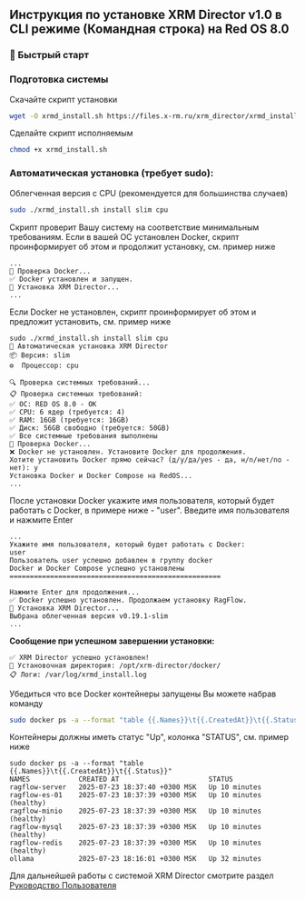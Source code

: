 ## Инструкция по установке XRM Director v1.0 в CLI режиме (Командная строка) на Red OS 8.0

### 🚀 Быстрый старт

### Подготовка системы
Скачайте скрипт установки
```bash
wget -O xrmd_install.sh https://files.x-rm.ru/xrm_director/xrmd_install.sh
```
Сделайте скрипт исполняемым
```bash
chmod +x xrmd_install.sh
```

### Автоматическая установка (требует sudo):

Облегченная версия с CPU (рекомендуется для большинства случаев)
```bash
sudo ./xrmd_install.sh install slim cpu
```

Скрипт проверит Вашу систему на соответствие минимальным требованиям.
Если в вашей ОС установлен Docker, скрипт проинформирует об этом и продолжит установку, см. пример ниже
```
...
🐳 Проверка Docker...
✅ Docker установлен и запущен.
🎯 Установка XRM Director...
...
```

Если Docker не установлен, скрипт проинформирует об этом и предложит установить, см. пример ниже
```
sudo ./xrmd_install.sh install slim cpu
🚀 Автоматическая установка XRM Director
📦 Версия: slim
⚙️  Процессор: cpu

🔍 Проверка системных требований...
📋 Проверка системных требований:
✅ ОС: RED OS 8.0 - OK
✅ CPU: 6 ядер (требуется: 4)
✅ RAM: 16GB (требуется: 16GB)
✅ Диск: 56GB свободно (требуется: 50GB)
✅ Все системные требования выполнены
🐳 Проверка Docker...
❌ Docker не установлен. Установите Docker для продолжения.
Хотите установить Docker прямо сейчас? (д/y/да/yes - да, н/n/нет/no - нет): y
Установка Docker и Docker Compose на RedOS...
...
```

После установки Docker укажите имя пользователя, который будет работать с Docker, в примере ниже - "user".
Введите имя пользователя и нажмите Enter

```
...
Укажите имя пользователя, который будет работать с Docker:
user
Пользователь user успешно добавлен в группу docker
Docker и Docker Compose успешно установлены
====================================================

Нажмите Enter для продолжения...
✅ Docker успешно установлен. Продолжаем установку RagFlow.
🎯 Установка XRM Director...
Выбрана облегченная версия v0.19.1-slim
...
```

**Сообщение при успешном завершении установки:**
```
✅ XRM Director успешно установлен!
📁 Установочная директория: /opt/xrm-director/docker/
📋 Логи: /var/log/xrmd_install.log
```

Убедиться что все Docker контейнеры запущены Вы можете набрав команду

```bash
sudo docker ps -a --format "table {{.Names}}\t{{.CreatedAt}}\t{{.Status}}"
```

Контейнеры должны иметь статус "Up", колонка "STATUS", см. пример ниже

```
sudo docker ps -a --format "table {{.Names}}\t{{.CreatedAt}}\t{{.Status}}"
NAMES            CREATED AT                      STATUS
ragflow-server   2025-07-23 18:37:40 +0300 MSK   Up 10 minutes
ragflow-es-01    2025-07-23 18:37:39 +0300 MSK   Up 10 minutes (healthy)
ragflow-minio    2025-07-23 18:37:39 +0300 MSK   Up 10 minutes (healthy)
ragflow-mysql    2025-07-23 18:37:39 +0300 MSK   Up 10 minutes (healthy)
ragflow-redis    2025-07-23 18:37:39 +0300 MSK   Up 10 minutes (healthy)
ollama           2025-07-23 18:16:01 +0300 MSK   Up 32 minutes
```

Для дальнейшей работы с системой XRM Director смотрите раздел [Руководство Пользователя](https://kb.xsystech.ru/user_guide.html)

